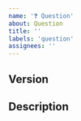 ```yaml
---
name: '❓ Question'
about: Question
title: ''
labels: 'question'
assignees: ''
---
```



<!-- Have you checked the Troubleshooting wiki page? -->
<!-- Please refer the wiki page whether other traders already got answer for you -->
<!-- https://github.com/douglasmonteiro-dev/binance-trading-bot/wiki/Troubleshooting -->

## Version

<!-- At the bottom of the frontend, you can see "Running Version" with the commit hash. -->
<!-- Please provide the version and commit hash. -->
<!-- If it said "unspecified", then you are running the development mode. Unless you are developing, simple use DockerHub image. -->

## Description

<!-- Provide describe your question. Make sure you search the closed issues before
posting a new question. -->
